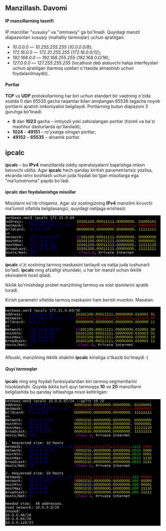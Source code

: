## **Manzillash. Davomi**

#### **IP manzillarning tasnifi**

IP manzillar "xususiy" va "ommaviy" ga bo'linadi. Quyidagi manzil diapazonlari xususiy (mahalliy tarmoqlar) uchun ajratilgan:
- *10.0.0.0* — *10.255.255.255* (*10.0.0.0/8*);
- *172.16.0.0* — *172.31.255.255* (*172.16.0.0/12*);
- *192.168.0.0* — *192.168.255.255* (*192.168.0.0/16*);
- *127.0.0.0* — *127.255.255.255* (localhost deb ataluvchi halqa interfeyslari uchun ajratilgan (tarmoq uzellari o'rtasida almashish uchun foydalanilmaydi)).

#### **Portlar**

**TCP** va **UDP** protokollarining har biri uchun standart bir vaqtning o'zida xostda 0 dan 65535 gacha raqamlar bilan aniqlangan 65536 tagacha noyob portlarni ajratish imkoniyatini belgilaydi.
Portlarning butun diapazoni 3 guruhga bo'linadi:
- **0** dan **1023** gacha – imtiyozli yoki zahiralangan portlar (tizimli va ba'zi mashhur dasturlarda qo'llaniladi);
- **1024** – **49151** – ro'yxatga olingan portlar;
- **49152** – **65535** – dinamik portlar.

## **ipcalc**

**ipcalc** – bu **IPv4** manzillarida oddiy operatsiyalarni bajarishga imkon beruvchi utilita. Agar **ipcalc** hech qanday kiritish parametrlarisiz yozilsa, ekranda ishni boshlash uchun juda foydali bo'lgan misollarga ega "ma’lumotnoma" paydo bo'ladi.

#### **ipcalc dan foydalanishga misollar**

Misollarni ko'rib chiqamiz. Agar siz xostingizning **IPv4** manzilini kiruvchi ma’lumot sifatida belgilasangiz, quyidagi natijaga erishasiz:

<img src="../misc/images/ipcalc1.png" alt="network_route" width="500"/>

**ipcalc** o'zi xostning tarmoq maskasini tanlaydi va natija juda tushunarli bo’ladi. **ipcalc** ning afzalligi shundaki, u har bir manzil uchun ikkilik ekvivalenti hosil qiladi.

Ikkilik ko'rinishdagi probel manzilning tarmoq va xost qismlarini ajratib turadi.

Kirish parametri sifatida tarmoq maskasini ham berish mumkin. Masalan:

<img src="../misc/images/ipcalc2.png" alt="network_route" width="500"/>

Afsuski, manzilning ikkilik shaklini **ipcalc** kirishga o'tkazib bo'lmaydi :(

##### **Quyi tarmoqlar**

**ipcalc** ning eng foydali funksiyalaridan biri tarmoq segmentlarini hisoblashdir. Quyida ikkita turli quyi tarmoqqa **10** va **20** manzillarni belgilashda bu qanday ishlashiga misol keltirilgan:

<img src="../misc/images/ipcalc3.png" alt="network_route" width="500"/>
